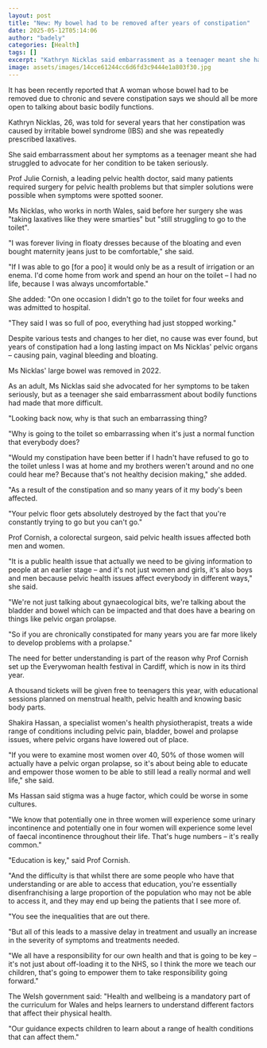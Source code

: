 ```yaml
---
layout: post
title: "New: My bowel had to be removed after years of constipation"
date: 2025-05-12T05:14:06
author: "badely"
categories: [Health]
tags: []
excerpt: "Kathryn Nicklas said embarrassment as a teenager meant she had struggled to advocate for herself."
image: assets/images/14cce61244cc6d6fd3c9444e1a803f30.jpg
---
```


It has been recently reported that A woman whose bowel had to be removed due to chronic and severe constipation says we should all be more open to talking about basic bodily functions.

Kathryn Nicklas, 26, was told for several years that her constipation was caused by irritable bowel syndrome (IBS) and she was repeatedly prescribed laxatives.

She said embarrassment about her symptoms as a teenager meant she had struggled to advocate for her condition to be taken seriously. 

Prof Julie Cornish, a leading pelvic health doctor, said many patients required surgery for pelvic health problems but that simpler solutions were possible when symptoms were spotted sooner.

Ms Nicklas, who works in north Wales, said before her surgery she was "taking laxatives like they were smarties" but "still struggling to go to the toilet".

"I was forever living in floaty dresses because of the bloating and even bought maternity jeans just to be comfortable," she said.

"If I was able to go [for a poo] it would only be as a result of irrigation or an enema. I'd come home from work and spend an hour on the toilet – I had no life, because I was always uncomfortable."

She added: "On one occasion I didn't go to the toilet for four weeks and was admitted to hospital.

"They said I was so full of poo, everything had just stopped working."

Despite various tests and changes to her diet, no cause was ever found, but years of constipation had a long lasting impact on Ms Nicklas' pelvic organs – causing pain, vaginal bleeding and bloating.

Ms Nicklas' large bowel was removed in 2022.

As an adult, Ms Nicklas said she advocated for her symptoms to be taken seriously, but as a teenager she said embarrassment about bodily functions had made that more difficult.

"Looking back now, why is that such an embarrassing thing?

"Why is going to the toilet so embarrassing when it's just a normal function that everybody does?

"Would my constipation have been better if I hadn't have refused to go to the toilet unless I was at home and my brothers weren't around and no one could hear me? Because that's not healthy decision making," she added.

"As a result of the constipation and so many years of it my body's been affected.

"Your pelvic floor gets absolutely destroyed by the fact that you're constantly trying to go but you can't go."

Prof Cornish, a colorectal surgeon, said pelvic health issues affected both men and women.

"It is a public health issue that actually we need to be giving information to people at an earlier stage – and it's not just women and girls, it's also boys and men because pelvic health issues affect everybody in different ways," she said.

"We're not just talking about gynaecological bits, we're talking about the bladder and bowel which can be impacted and that does have a bearing on things like pelvic organ prolapse.

"So if you are chronically constipated for many years you are far more likely to develop problems with a prolapse."

The need for better understanding is part of the reason why Prof Cornish set up the Everywoman health festival in Cardiff, which is now in its third year.

A thousand tickets will be given free to teenagers this year, with educational sessions planned on menstrual health, pelvic health and knowing basic body parts.

Shakira Hassan, a specialist women's health physiotherapist, treats a wide range of conditions including pelvic pain, bladder, bowel and prolapse issues, where pelvic organs have lowered out of place.

"If you were to examine most women over 40, 50% of those women will actually have a pelvic organ prolapse, so it's about being able to educate and empower those women to be able to still lead a really normal and well life," she said.

Ms Hassan said stigma was a huge factor, which could be worse in some cultures.

"We know that potentially one in three women will experience some urinary incontinence and potentially one in four women will experience some level of faecal incontinence throughout their life. That's huge numbers – it's really common."

"Education is key," said Prof Cornish. 

"And the difficulty is that whilst there are some people who have that understanding or are able to access that education, you're essentially disenfranchising a large proportion of the population who may not be able to access it, and they may end up being the patients that I see more of.

"You see the inequalities that are out there.

"But all of this leads to a massive delay in treatment and usually an increase in the severity of symptoms and treatments needed.

"We all have a responsibility for our own health and that is going to be key – it's not just about off-loading it to the NHS, so I think the more we teach our children, that's going to empower them to take responsibility going forward."

The Welsh government said: "Health and wellbeing is a mandatory part of the curriculum for Wales and helps learners to understand different factors that affect their physical health. 

"Our guidance expects children to learn about a range of health conditions that can affect them."

